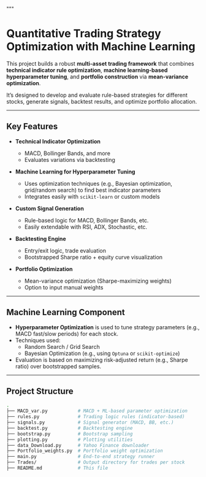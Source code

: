 """
# Quantitative Trading Strategy Optimization with Machine Learning

This project builds a robust **multi-asset trading framework** that combines **technical indicator rule optimization**, **machine learning-based hyperparameter tuning**, and **portfolio construction** via **mean-variance optimization**.

It’s designed to develop and evaluate rule-based strategies for different stocks, generate signals, backtest results, and optimize portfolio allocation.

---

## Key Features

- **Technical Indicator Optimization**  
  - MACD, Bollinger Bands, and more  
  - Evaluates variations via backtesting

- **Machine Learning for Hyperparameter Tuning**  
  - Uses optimization techniques (e.g., Bayesian optimization, grid/random search) to find best indicator parameters  
  - Integrates easily with `scikit-learn` or custom models

- **Custom Signal Generation**  
  - Rule-based logic for MACD, Bollinger Bands, etc.  
  - Easily extendable with RSI, ADX, Stochastic, etc.

- **Backtesting Engine**  
  - Entry/exit logic, trade evaluation  
  - Bootstrapped Sharpe ratio + equity curve visualization

- **Portfolio Optimization**  
  - Mean-variance optimization (Sharpe-maximizing weights)  
  - Option to input manual weights

---

## Machine Learning Component

- **Hyperparameter Optimization** is used to tune strategy parameters (e.g., MACD fast/slow periods) for each stock.
- Techniques used:
  - Random Search / Grid Search
  - Bayesian Optimization (e.g., using `Optuna` or `scikit-optimize`)
- Evaluation is based on maximizing risk-adjusted return (e.g., Sharpe ratio) over bootstrapped samples.

---

## Project Structure

```bash
.
├── MACD_var.py           # MACD + ML-based parameter optimization
├── rules.py              # Trading logic rules (indicator-based)
├── signals.py            # Signal generator (MACD, BB, etc.)
├── backtest.py           # Backtesting engine
├── bootstrap.py          # Bootstrap sampling
├── plotting.py           # Plotting utilities
├── data_Download.py      # Yahoo Finance downloader
├── Portfolio_weights.py  # Portfolio weight optimization
├── main.py               # End-to-end strategy runner
├── Trades/               # Output directory for trades per stock
├── README.md             # This file
